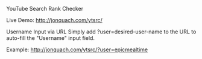 YouTube Search Rank Checker

Live Demo:
http://jonquach.com/ytsrc/

Username Input via URL
Simply add ?user=desired-user-name to the URL to auto-fill the "Username" input field.

Example:
http://jonquach.com/ytsrc/?user=epicmealtime